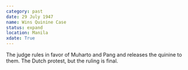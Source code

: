 ```yaml
---
category: past
date: 29 July 1947
name: Wins Quinine Case
status: expand
location: Manila
xdate: True
---
```

The judge rules in favor of Muharto and Pang and releases the quinine to them. The Dutch protest, but the ruling is final.
